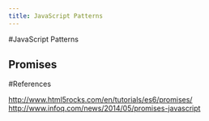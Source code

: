 ```yaml
---
title: JavaScript Patterns
---
```

#JavaScript Patterns

## Promises

#References

http://www.html5rocks.com/en/tutorials/es6/promises/
http://www.infoq.com/news/2014/05/promises-javascript
